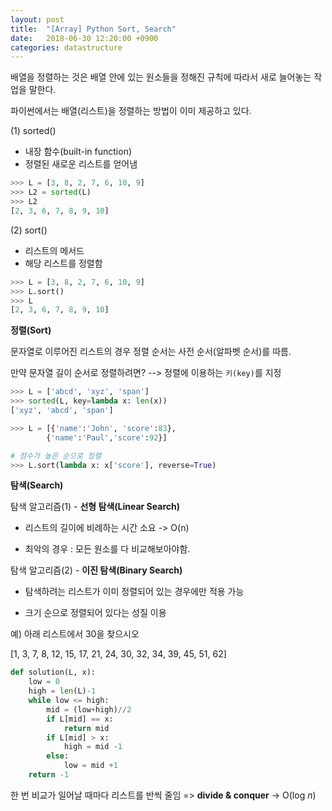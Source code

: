 ```yaml
---
layout: post
title:  "[Array] Python Sort, Search"
date:   2018-06-30 12:20:00 +0900
categories: datastructure
---
```


배열을 정렬하는 것은 배열 안에 있는 원소들을 정해진 규칙에 따라서 새로 늘어놓는 작업을 말한다.

파이썬에서는 배열(리스트)을 정렬하는 방법이 이미 제공하고 있다.

(1) sorted()

- 내장 함수(built-in function)
- 정렬된 새로운 리스트를 얻어냄


```python
>>> L = [3, 8, 2, 7, 6, 10, 9]
>>> L2 = sorted(L)
>>> L2
[2, 3, 6, 7, 8, 9, 10]
```

(2) sort()

- 리스트의 메서드
- 해당 리스트를 정렬함

```python
>>> L = [3, 8, 2, 7, 6, 10, 9]
>>> L.sort()
>>> L
[2, 3, 6, 7, 8, 9, 10]
```


**정렬(Sort)**

문자열로 이루어진 리스트의 경우 정렬 순서는 사전 순서(알파벳 순서)를 따름. 

만약 문자열 길이 순서로 정렬하려면?
--> 정렬에 이용하는 `키(key)`를 지정

```python
>>> L = ['abcd', 'xyz', 'span']
>>> sorted(L, key=lambda x: len(x))
['xyz', 'abcd', 'span']
```

```python
>>> L = [{'name':'John', 'score':83},
		{'name':'Paul','score':92}]

# 점수가 높은 순으로 정렬
>>> L.sort(lambda x: x['score'], reverse=True)
```


**탐색(Search)**

탐색 알고리즘(1) - **선형 탐색(Linear Search)**

- 리스트의 길이에 비례하는 시간 소요 -> O(n)

- 최악의 경우 : 모든 원소를 다 비교해보아야함.

탐색 알고리즘(2) - **이진 탐색(Binary Search)**

- 탐색하려는 리스트가 이미 정렬되어 있는 경우에만 적용 가능

- 크기 순으로 정렬되어 있다는 성질 이용

예) 아래 리스트에서 30을 찾으시오

[1, 3, 7, 8, 12, 15, 17, 21, 24, 30, 32, 34, 39, 45, 51, 62]

```python
def solution(L, x):
    low = 0
    high = len(L)-1
    while low <= high:
        mid = (low+high)//2
        if L[mid] == x:
            return mid
        if L[mid] > x:
            high = mid -1
        else:
            low = mid +1
    return -1
```


한 번 비교가 일어날 때마다 리스트를 반씩 줄임 => **divide & conquer**
-> O(log *n*)




